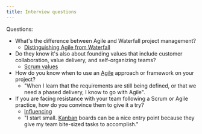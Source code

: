 ```yaml
---
title: Interview questions
---
```

Questions:
- What's the difference between Agile and Waterfall project management?
	- [Distinguishing Agile from Waterfall](agile-project-management/distinguishing-agile-from-waterfall.md)
- Do they know it's also about founding values that include customer collaboration, value delivery, and self-organizing teams?
	- [Scrum values](agile-project-management/scrum/scrum-values.md)
- How do you know when to use an [Agile](agile-project-management/agile.md) approach or framework on your project?
	- "When I learn that the requirements are still being defined, or that we need a phased delivery, I know to go with Agile".
- If you are facing resistance with your team following a Scrum or Agile practice, how do you convince them to give it a try?
	- [Influencing](project-execution/effective-teams/influencing.md)
	- "I start small. [Kanban](agile-project-management/kanban.md) boards can be a nice entry point because they give my team bite-sized tasks to accomplish."
